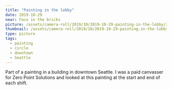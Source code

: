 ```yaml
---
title: "Painting in the lobby"
date: 2019-10-29
near: Face in the bricks
picture: /assets/camera-roll/2019/10/2019-10-29-painting-in-the-lobby/20191029_205433770_iOS.jpg
thumbnail: /assets/camera-roll/2019/10/2019-10-29-painting-in-the-lobby/20191029_205433770_iOS-thumbnail.jpg
type: picture
tags:
  - painting
  - circle
  - downtown
  - Seattle
---
```

Part of a painting in a building in downtown Seattle. I was a paid canvasser for Zero Point Solutions and looked at this painting at the start and end of each shift.